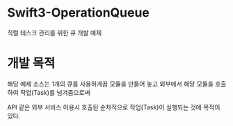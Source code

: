 # Swift3-OperationQueue
직렬 테스크 관리를 위한 큐 개발 예제

# 개발 목적

해당 예제 소스는 1개의 큐를 사용하게끔 모듈을 만들어 놓고
외부에서 해당 모듈을 호출하여 작업(Task)를 넘겨줌으로써

API 같은 외부 서비스 이용시 호출된 순차적으로 작업(Task)이 실행되는 것에 목적이 있다.


